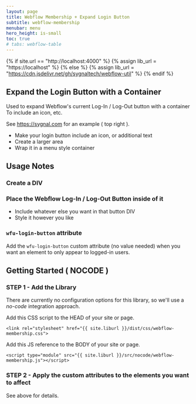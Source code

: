 ```yaml
---
layout: page
title: Webflow Membership + Expand Login Button
subtitle: webflow-membership
menubar: menu
hero_height: is-small
toc: true
# tabs: webflow-table
---
```


{% if site.url == "http://localhost:4000" %}
{% assign lib_url = "https://localhost" %}
{% else %}
{% assign lib_url = "https://cdn.jsdelivr.net/gh/sygnaltech/webflow-util" %}
{% endif %}

## Expand the Login Button with a Container

<!--
<a class="button is-danger" href="https://webflow-collections.webflow.io/formatting-numbers" target="_blank">View Demonstration in Webflow</a>
--> 


Used to expand Webflow's current Log-In / Log-Out button with a container
To include an icon, etc.

See https://sygnal.com for an example ( top right ).


- Make your login button include an icon, or additional text
- Create a larger area
- Wrap it in a menu style container




## Usage Notes

### Create a DIV

### Place the Webflow Log-In / Log-Out Button inside of it

- Include whatever else you want in that button DIV
- Style it however you like



### `wfu-login-button` attribute

Add the `wfu-login-button` custom attribute (no value needed) when you want an element to only appear to logged-in users.





## Getting Started ( NOCODE )


### STEP 1 - Add the Library


There are currently no configuration options for this library, so we'll use a *no-code* integration approach.

Add this CSS script to the HEAD of your site or page.

```
<link rel="stylesheet" href="{{ site.liburl }}/dist/css/webflow-membership.css">
```

Add this JS reference to the BODY of your site or page.

```
<script type="module" src="{{ site.liburl }}/src/nocode/webflow-membership.js"></script>
```



### STEP 2 - Apply the custom attributes to the elements you want to affect


See above for details. 

